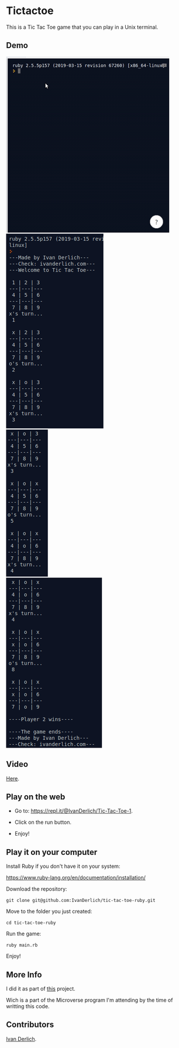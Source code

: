 # Tictactoe

This is a Tic Tac Toe game that you can play in a Unix terminal.

## Demo
![](doc/../docs/tictactoe-js.gif)<br>
![](docs/1.png)<br>
![](docs/2.png)<br>
![](docs/3.png)

## Video

[Here](https://youtu.be/p8lbpEYSpKU).

## Play on the web

- Go to: https://repl.it/@IvanDerlich/Tic-Tac-Toe-1.

- Click on the run button.

- Enjoy!

## Play it on your computer

Install Ruby if you don't have it on your system:

https://www.ruby-lang.org/en/documentation/installation/

Download the repository:

    git clone git@github.com:IvanDerlich/tic-tac-toe-ruby.git

Move to the folder you just created:

    cd tic-tac-toe-ruby
    
Run the game:

    ruby main.rb

Enjoy!

## More Info

I did it as part of [this](https://www.theodinproject.com/courses/ruby-programming/lessons/oop) project.

Wich is a part of the Microverse program I'm attending by the time of writting this code.

## Contributors

[Ivan Derlich](https://github.com/IvanDerlich).
